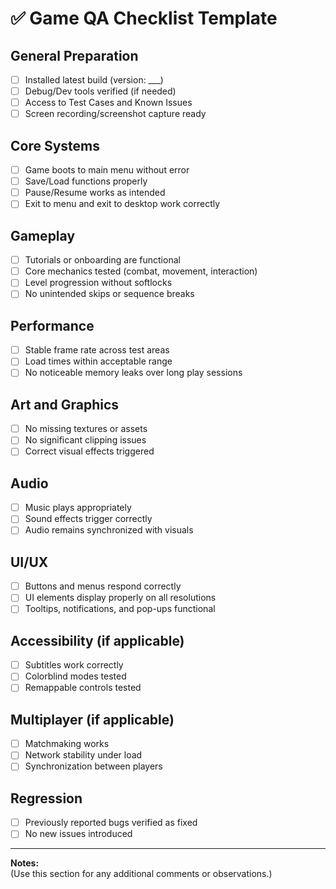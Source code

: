 
# ✅ Game QA Checklist Template

## General Preparation
- [ ] Installed latest build (version: ___)
- [ ] Debug/Dev tools verified (if needed)
- [ ] Access to Test Cases and Known Issues
- [ ] Screen recording/screenshot capture ready

## Core Systems
- [ ] Game boots to main menu without error
- [ ] Save/Load functions properly
- [ ] Pause/Resume works as intended
- [ ] Exit to menu and exit to desktop work correctly

## Gameplay
- [ ] Tutorials or onboarding are functional
- [ ] Core mechanics tested (combat, movement, interaction)
- [ ] Level progression without softlocks
- [ ] No unintended skips or sequence breaks

## Performance
- [ ] Stable frame rate across test areas
- [ ] Load times within acceptable range
- [ ] No noticeable memory leaks over long play sessions

## Art and Graphics
- [ ] No missing textures or assets
- [ ] No significant clipping issues
- [ ] Correct visual effects triggered

## Audio
- [ ] Music plays appropriately
- [ ] Sound effects trigger correctly
- [ ] Audio remains synchronized with visuals

## UI/UX
- [ ] Buttons and menus respond correctly
- [ ] UI elements display properly on all resolutions
- [ ] Tooltips, notifications, and pop-ups functional

## Accessibility (if applicable)
- [ ] Subtitles work correctly
- [ ] Colorblind modes tested
- [ ] Remappable controls tested

## Multiplayer (if applicable)
- [ ] Matchmaking works
- [ ] Network stability under load
- [ ] Synchronization between players

## Regression
- [ ] Previously reported bugs verified as fixed
- [ ] No new issues introduced

---

**Notes:**  
(Use this section for any additional comments or observations.)
